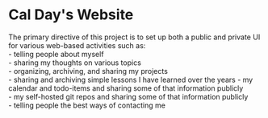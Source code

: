 # Cal Day's Website

The primary directive of this project is to set up both a public and private UI for various web-based activities such as:  
    - telling people about myself  
    - sharing my thoughts on various topics  
    - organizing, archiving, and sharing my projects  
    - sharing and archiving simple lessons I have learned over the years
    - my calendar and todo-items and sharing some of that information publicly  
    - my self-hosted git repos and sharing some of that information publicly  
    - telling people the best ways of contacting me  